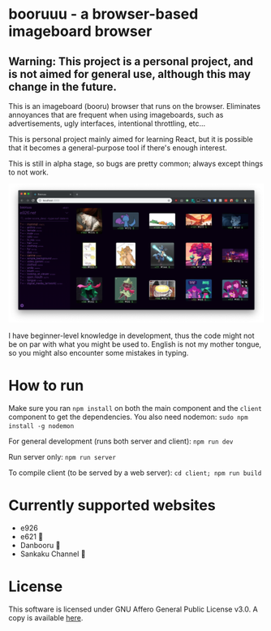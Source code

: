 # booruuu - a browser-based imageboard browser

## Warning: This project is a personal project, and is not aimed for general use, although this may change in the future.

This is an imageboard (booru) browser that runs on the browser. Eliminates annoyances that are frequent when using imageboards, such as advertisements, ugly interfaces, intentional throttling, etc...

This is personal project mainly aimed for learning React, but it is possible that it becomes a general-purpose tool if there's enough interest.

This is still in alpha stage, so bugs are pretty common; always except things to not work.

![Screenshot](doc/screenshot.png)

I have beginner-level knowledge in development, thus the code might not be on par with what you might be used to. English is not my mother tongue, so you might also encounter some mistakes in typing.

# How to run

Make sure you ran `npm install` on both the main component and the `client` component to get the dependencies.
You also need nodemon: `sudo npm install -g nodemon`

For general development (runs both server and client): `npm run dev`

Run server only: `npm run server`

To compile client (to be served by a web server): `cd client; npm run build`

# Currently supported websites

-   e926
-   e621 🔞
-   Danbooru 🔞
-   Sankaku Channel 🔞

# License

This software is licensed under GNU Affero General Public License v3.0. A copy is available [here](LICENSE).
